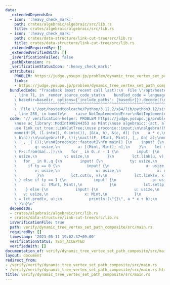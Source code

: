 ```yaml
---
data:
  _extendedDependsOn:
  - icon: ':heavy_check_mark:'
    path: crates/algebraic/algebraic/src/lib.rs
    title: crates/algebraic/algebraic/src/lib.rs
  - icon: ':heavy_check_mark:'
    path: crates/data-structure/link-cut-tree/src/lib.rs
    title: crates/data-structure/link-cut-tree/src/lib.rs
  _extendedRequiredBy: []
  _extendedVerifiedWith: []
  _isVerificationFailed: false
  _pathExtension: rs
  _verificationStatusIcon: ':heavy_check_mark:'
  attributes:
    PROBLEM: https://judge.yosupo.jp/problem/dynamic_tree_vertex_set_path_composite
    links:
    - https://judge.yosupo.jp/problem/dynamic_tree_vertex_set_path_composite
  bundledCode: "Traceback (most recent call last):\n  File \"/opt/hostedtoolcache/Python/3.12.2/x64/lib/python3.12/site-packages/onlinejudge_verify/documentation/build.py\"\
    , line 71, in _render_source_code_stat\n    bundled_code = language.bundle(stat.path,\
    \ basedir=basedir, options={'include_paths': [basedir]}).decode()\n          \
    \         ^^^^^^^^^^^^^^^^^^^^^^^^^^^^^^^^^^^^^^^^^^^^^^^^^^^^^^^^^^^^^^^^^^^^^^^^^^^^^^^^^\n\
    \  File \"/opt/hostedtoolcache/Python/3.12.2/x64/lib/python3.12/site-packages/onlinejudge_verify/languages/rust.py\"\
    , line 288, in bundle\n    raise NotImplementedError\nNotImplementedError\n"
  code: "// verification-helper: PROBLEM https://judge.yosupo.jp/problem/dynamic_tree_vertex_set_path_composite\n\
    \nuse ac_library::ModInt998244353 as Mint;\nuse algebraic::{act, algebra, monoid};\n\
    use link_cut_tree::LinkCutTree;\nuse proconio::input;\n\nalgebra!(M, (Mint, Mint));\n\
    monoid!(M, (1.into(), 0.into()), |&(a, b), &(c, d)| (\n    a * c,\n    a * d +\
    \ b\n));\n\nalgebra!(F, ());\nact!(F, (Mint, Mint), |_, &a| a);\nmonoid!(F, (),\
    \ |_, _| ());\n\n#[proconio::fastout]\nfn main() {\n    input! {\n        n: usize,\n\
    \        q: usize,\n        a: [(Mint, Mint); n],\n    }\n    let mut lct = LinkCutTree::<M,\
    \ F>::from(&a[..]);\n    for _ in 0..n - 1 {\n        input! {\n            u:\
    \ usize,\n            v: usize,\n        }\n        lct.link(u, v);\n    }\n \
    \   for _ in 0..q {\n        input! {\n            ty: usize,\n        }\n   \
    \     if ty == 0 {\n            input! {\n                u: usize,\n        \
    \        v: usize,\n                w: usize,\n                x: usize,\n   \
    \         }\n            lct.cut(u, v);\n            lct.link(w, x);\n       \
    \ } else if ty == 1 {\n            input! {\n                p: usize,\n     \
    \           c: (Mint, Mint),\n            }\n            lct.set(p, c);\n    \
    \    } else {\n            input! {\n                u: usize,\n             \
    \   v: usize,\n                x: Mint,\n            }\n            let (a, b)\
    \ = lct.prod(v, u);\n            println!(\"{}\", a * x + b);\n        }\n   \
    \ }\n}\n"
  dependsOn:
  - crates/algebraic/algebraic/src/lib.rs
  - crates/data-structure/link-cut-tree/src/lib.rs
  isVerificationFile: true
  path: verify/dynamic_tree_vertex_set_path_composite/src/main.rs
  requiredBy: []
  timestamp: '2023-05-11 19:02:37+09:00'
  verificationStatus: TEST_ACCEPTED
  verifiedWith: []
documentation_of: verify/dynamic_tree_vertex_set_path_composite/src/main.rs
layout: document
redirect_from:
- /verify/verify/dynamic_tree_vertex_set_path_composite/src/main.rs
- /verify/verify/dynamic_tree_vertex_set_path_composite/src/main.rs.html
title: verify/dynamic_tree_vertex_set_path_composite/src/main.rs
---
```

